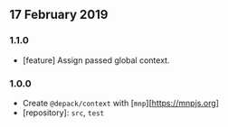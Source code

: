 ## 17 February 2019

### 1.1.0

- [feature] Assign passed global context.

### 1.0.0

- Create `@depack/context` with [`mnp`][https://mnpjs.org]
- [repository]: `src`, `test`
